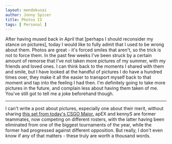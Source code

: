 ```yaml
---
layout: mendokusai
author: Jonny Spicer
title: Photos II
tags: [ Personal ]
---
```

After having mused back in April that [perhaps I should reconsider my stance on pictures], today I would like to fully admit that I used to be wrong about them. Photos are great - it's forced smiles that aren't,
so the trick is not to force them. In the past few weeks I've been struck by a certain amount of remorse that I've not taken more pictures of my summer, with my friends and loved ones. I can think back to the moments
I shared with them and smile, but I have looked at the handful of pictures I do have a hundred times over, they make it all the easier to transport myself back to that moment and tap into the feeling I had then.
I'm definitely going to take more pictures in the future, and complain less about having them taken of me. You've still got to tell me a joke beforehand though.

---

I can't write a post about pictures, especially one about their merit, without sharing [this set from today's CSGO Major.](https://twitter.com/borodasltv/status/1168183163425906689) apEX and kennyS are former teammates, now competing on different rosters, with the latter having been eliminated from one of the biggest tournaments of the year, while the former had progressed against different opposition. But really, I don't even know if any of that matters - these truly are worth a
thousand words.
